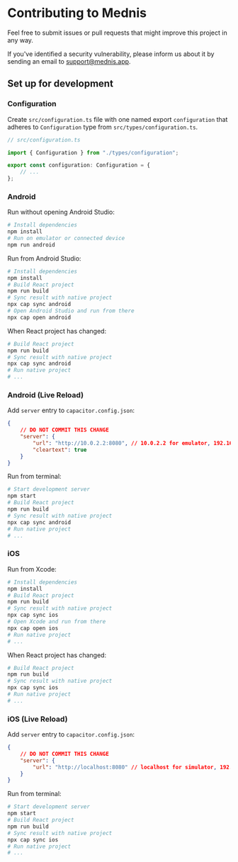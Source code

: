 # Contributing to Mednis

Feel free to submit issues or pull requests that might improve this project in any way.

If you've identified a security vulnerability, please inform us about it by sending an email to <support@mednis.app>.

## Set up for development

### Configuration

Create `src/configuration.ts` file with one named export `configuration` that adheres to `Configuration` type from `src/types/configuration.ts`.

```ts
// src/configuration.ts

import { Configuration } from "./types/configuration";

export const configuration: Configuration = {
    // ...
};
```

### Android

Run without opening Android Studio:

```bash
# Install dependencies
npm install
# Run on emulator or connected device
npm run android
```

Run from Android Studio:

```bash
# Install dependencies
npm install
# Build React project
npm run build
# Sync result with native project
npx cap sync android
# Open Android Studio and run from there
npx cap open android
```

When React project has changed:

```bash
# Build React project
npm run build
# Sync result with native project
npx cap sync android
# Run native project
# ...
```

### Android (Live Reload)

Add `server` entry to `capacitor.config.json`:

```json
{
    // DO NOT COMMIT THIS CHANGE
    "server": {
        "url": "http://10.0.2.2:8080", // 10.0.2.2 for emulator, 192.168.1.101 (LAN network IP) for device
        "cleartext": true
    }
}
```

Run from terminal:

```bash
# Start development server
npm start
# Build React project
npm run build
# Sync result with native project
npx cap sync android
# Run native project
# ...
```

### iOS

Run from Xcode:

```bash
# Install dependencies
npm install
# Build React project
npm run build
# Sync result with native project
npx cap sync ios
# Open Xcode and run from there
npx cap open ios
# Run native project
# ...
```

When React project has changed:

```bash
# Build React project
npm run build
# Sync result with native project
npx cap sync ios
# Run native project
# ...
```

### iOS (Live Reload)

Add `server` entry to `capacitor.config.json`:

```json
{
    // DO NOT COMMIT THIS CHANGE
    "server": {
        "url": "http://localhost:8080" // localhost for simulator, 192.168.1.101 (LAN network IP) for device
    }
}
```

Run from terminal:

```bash
# Start development server
npm start
# Build React project
npm run build
# Sync result with native project
npx cap sync ios
# Run native project
# ...
```
